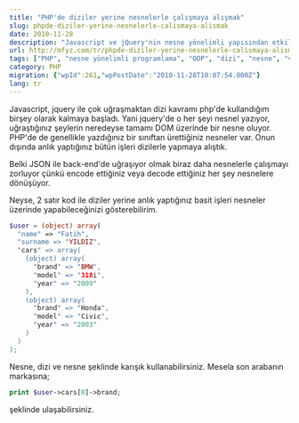 ```yaml
---
title: "PHP'de diziler yerine nesnelerle çalışmaya alışmak"
slug: phpde-diziler-yerine-nesnelerle-calismaya-alismak
date: 2010-11-28
description: "Javascript ve jQuery'nin nesne yönelimli yapısından etkilenerek PHP'de anlık veri yapıları için diziler yerine nesneleri kullanma alışkanlığı ve bunun nasıl yapılabileceğine dair bir örnek."
url: http://mfyz.com/tr/phpde-diziler-yerine-nesnelerle-calismaya-alismak/
tags: ["PHP", "nesne yönelimli programlama", "OOP", "dizi", "nesne", "veri yapıları", "javascript", "jQuery", "kodlama alışkanlıkları"]
category: PHP
migration: {"wpId":261,"wpPostDate":"2010-11-28T10:07:54.000Z"}
lang: tr
---
```


Javascript, jquery ile çok uğraşmaktan dizi kavramı php'de kullandığım birşey olarak kalmaya başladı. Yani jquery'de o her şeyi nesnel yazıyor, uğraştığınız şeylerin neredeyse tamamı DOM üzerinde bir nesne oluyor. PHP'de de genellikle yazdığınız bir sınıftan ürettiğiniz nesneler var. Onun dışında anlık yaptığınız bütün işleri dizilerle yapmaya alıştık.

Belki JSON ile back-end'de uğraşıyor olmak biraz daha nesnelerle çalışmayı zorluyor çünkü encode ettiğiniz veya decode ettiğiniz her şey nesnelere dönüşüyor.

Neyse, 2 satır kod ile diziler yerine anlık yaptığınız basit işleri nesneler üzerinde yapabileceğinizi gösterebilirim.

```php
$user = (object) array(
  "name" => "Fatih",
  "surname => "YILDIZ",
  "cars" => array(
    (object) array(
      "brand" => "BMW",
      "model" => "318i",
      "year" => "2009"
    ),
    (object) array(
      "brand" => "Honda",
      "model" => "Civic",
      "year" => "2003"
    )
  )
);

```

Nesne, dizi ve nesne şeklinde karışık kullanabilirsiniz. Mesela son arabanın markasına;

```php
print $user->cars[0]->brand;

```

şeklinde ulaşabilirsiniz.